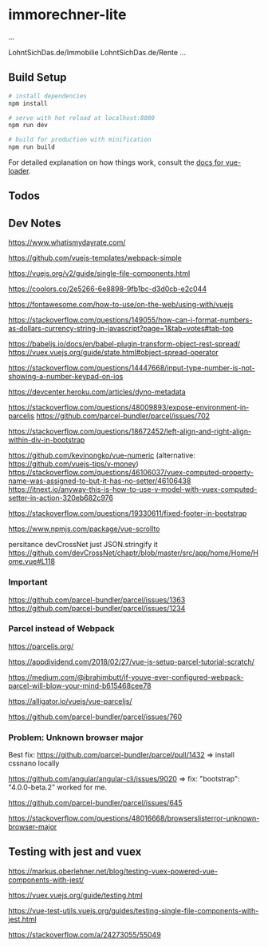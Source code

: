 # immorechner-lite

...

LohntSichDas.de/Immobilie
LohntSichDas.de/Rente
...



## Build Setup

``` bash
# install dependencies
npm install

# serve with hot reload at localhost:8080
npm run dev

# build for production with minification
npm run build
```

For detailed explanation on how things work, consult the [docs for vue-loader](http://vuejs.github.io/vue-loader).

## Todos


## Dev Notes

https://www.whatismydayrate.com/

https://github.com/vuejs-templates/webpack-simple 

https://vuejs.org/v2/guide/single-file-components.html

https://coolors.co/2e5266-6e8898-9fb1bc-d3d0cb-e2c044

https://fontawesome.com/how-to-use/on-the-web/using-with/vuejs

https://stackoverflow.com/questions/149055/how-can-i-format-numbers-as-dollars-currency-string-in-javascript?page=1&tab=votes#tab-top

https://babeljs.io/docs/en/babel-plugin-transform-object-rest-spread/
https://vuex.vuejs.org/guide/state.html#object-spread-operator

https://stackoverflow.com/questions/14447668/input-type-number-is-not-showing-a-number-keypad-on-ios

https://devcenter.heroku.com/articles/dyno-metadata

https://stackoverflow.com/questions/48009893/expose-environment-in-parceljs
https://github.com/parcel-bundler/parcel/issues/702

https://stackoverflow.com/questions/18672452/left-align-and-right-align-within-div-in-bootstrap

https://github.com/kevinongko/vue-numeric (alternative: https://github.com/vuejs-tips/v-money)
https://stackoverflow.com/questions/46106037/vuex-computed-property-name-was-assigned-to-but-it-has-no-setter/46106438
https://itnext.io/anyway-this-is-how-to-use-v-model-with-vuex-computed-setter-in-action-320eb682c976

https://stackoverflow.com/questions/19330611/fixed-footer-in-bootstrap

https://www.npmjs.com/package/vue-scrollto

persitance
devCrossNet
just JSON.stringify it
https://github.com/devCrossNet/chaptr/blob/master/src/app/home/Home/Home.vue#L118



### Important

https://github.com/parcel-bundler/parcel/issues/1363 
https://github.com/parcel-bundler/parcel/issues/1234

### Parcel instead of Webpack

https://parceljs.org/

https://appdividend.com/2018/02/27/vue-js-setup-parcel-tutorial-scratch/

https://medium.com/@ibrahimbutt/if-youve-ever-configured-webpack-parcel-will-blow-your-mind-b615468cee78

https://alligator.io/vuejs/vue-parceljs/

https://github.com/parcel-bundler/parcel/issues/760

### Problem: Unknown browser major

Best fix:
https://github.com/parcel-bundler/parcel/pull/1432 => install cssnano locally

https://github.com/angular/angular-cli/issues/9020 => fix: "bootstrap": "4.0.0-beta.2" worked for me.

https://github.com/parcel-bundler/parcel/issues/645

https://stackoverflow.com/questions/48016668/browserslisterror-unknown-browser-major

## Testing with jest and vuex

https://markus.oberlehner.net/blog/testing-vuex-powered-vue-components-with-jest/

https://vuex.vuejs.org/guide/testing.html

https://vue-test-utils.vuejs.org/guides/testing-single-file-components-with-jest.html

https://stackoverflow.com/a/24273055/55049